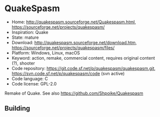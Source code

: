 # QuakeSpasm

- Home: http://quakespasm.sourceforge.net/Quakespasm.html, https://sourceforge.net/projects/quakespasm/
- Inspiration: Quake
- State: mature
- Download: http://quakespasm.sourceforge.net/download.htm, https://sourceforge.net/projects/quakespasm/files/
- Platform: Windows, Linux, macOS
- Keyword: action, remake, commercial content, requires original content (?), shooter
- Code repository: https://git.code.sf.net/p/quakespasm/quakespasm.git, https://svn.code.sf.net/p/quakespasm/code (svn active)
- Code language: C
- Code license: GPL-2.0

Remake of Quake.
See also https://github.com/Shpoike/Quakespasm

## Building
